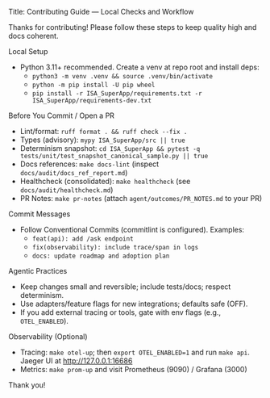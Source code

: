 Title: Contributing Guide — Local Checks and Workflow

Thanks for contributing! Please follow these steps to keep quality high and docs coherent.

Local Setup
- Python 3.11+ recommended. Create a venv at repo root and install deps:
  - `python3 -m venv .venv && source .venv/bin/activate`
  - `python -m pip install -U pip wheel`
  - `pip install -r ISA_SuperApp/requirements.txt -r ISA_SuperApp/requirements-dev.txt`

Before You Commit / Open a PR
- Lint/format: `ruff format . && ruff check --fix .`
- Types (advisory): `mypy ISA_SuperApp/src || true`
- Determinism snapshot: `cd ISA_SuperApp && pytest -q tests/unit/test_snapshot_canonical_sample.py || true`
- Docs references: `make docs-lint` (inspect `docs/audit/docs_ref_report.md`)
- Healthcheck (consolidated): `make healthcheck` (see `docs/audit/healthcheck.md`)
- PR Notes: `make pr-notes` (attach `agent/outcomes/PR_NOTES.md` to your PR)

Commit Messages
- Follow Conventional Commits (commitlint is configured). Examples:
  - `feat(api): add /ask endpoint`
  - `fix(observability): include trace/span in logs`
  - `docs: update roadmap and adoption plan`

Agentic Practices
- Keep changes small and reversible; include tests/docs; respect determinism.
- Use adapters/feature flags for new integrations; defaults safe (OFF).
- If you add external tracing or tools, gate with env flags (e.g., `OTEL_ENABLED`).

Observability (Optional)
- Tracing: `make otel-up`; then `export OTEL_ENABLED=1` and run `make api`. Jaeger UI at http://127.0.0.1:16686
- Metrics: `make prom-up` and visit Prometheus (9090) / Grafana (3000)

Thank you!
